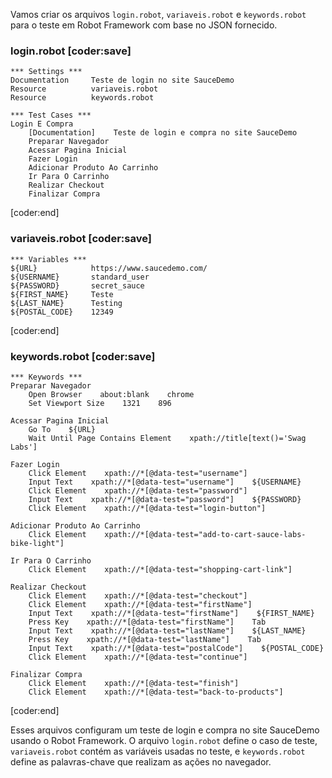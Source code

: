 Vamos criar os arquivos `login.robot`, `variaveis.robot` e `keywords.robot` para o teste em Robot Framework com base no JSON fornecido.

### login.robot [coder:save]
```
*** Settings ***
Documentation     Teste de login no site SauceDemo
Resource          variaveis.robot
Resource          keywords.robot

*** Test Cases ***
Login E Compra
    [Documentation]    Teste de login e compra no site SauceDemo
    Preparar Navegador
    Acessar Pagina Inicial
    Fazer Login
    Adicionar Produto Ao Carrinho
    Ir Para O Carrinho
    Realizar Checkout
    Finalizar Compra
```
[coder:end]

### variaveis.robot [coder:save]
```
*** Variables ***
${URL}            https://www.saucedemo.com/
${USERNAME}       standard_user
${PASSWORD}       secret_sauce
${FIRST_NAME}     Teste
${LAST_NAME}      Testing
${POSTAL_CODE}    12349
```
[coder:end]

### keywords.robot [coder:save]
```
*** Keywords ***
Preparar Navegador
    Open Browser    about:blank    chrome
    Set Viewport Size    1321    896

Acessar Pagina Inicial
    Go To    ${URL}
    Wait Until Page Contains Element    xpath://title[text()='Swag Labs']

Fazer Login
    Click Element    xpath://*[@data-test="username"]
    Input Text    xpath://*[@data-test="username"]    ${USERNAME}
    Click Element    xpath://*[@data-test="password"]
    Input Text    xpath://*[@data-test="password"]    ${PASSWORD}
    Click Element    xpath://*[@data-test="login-button"]

Adicionar Produto Ao Carrinho
    Click Element    xpath://*[@data-test="add-to-cart-sauce-labs-bike-light"]

Ir Para O Carrinho
    Click Element    xpath://*[@data-test="shopping-cart-link"]

Realizar Checkout
    Click Element    xpath://*[@data-test="checkout"]
    Click Element    xpath://*[@data-test="firstName"]
    Input Text    xpath://*[@data-test="firstName"]    ${FIRST_NAME}
    Press Key    xpath://*[@data-test="firstName"]    Tab
    Input Text    xpath://*[@data-test="lastName"]    ${LAST_NAME}
    Press Key    xpath://*[@data-test="lastName"]    Tab
    Input Text    xpath://*[@data-test="postalCode"]    ${POSTAL_CODE}
    Click Element    xpath://*[@data-test="continue"]

Finalizar Compra
    Click Element    xpath://*[@data-test="finish"]
    Click Element    xpath://*[@data-test="back-to-products"]
```
[coder:end]

Esses arquivos configuram um teste de login e compra no site SauceDemo usando o Robot Framework. O arquivo `login.robot` define o caso de teste, `variaveis.robot` contém as variáveis usadas no teste, e `keywords.robot` define as palavras-chave que realizam as ações no navegador.